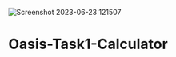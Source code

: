![Screenshot 2023-06-23 121507](https://github.com/nitinbind/Oasis-Task1-Calculator/assets/109801029/7454fa15-3514-4d22-b0c2-e185c0da3992)
# Oasis-Task1-Calculator

